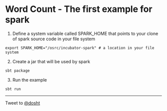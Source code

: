 Word Count - The first example for spark
========================================

1. Define a system variable called SPARK_HOME that points to your clone of spark source code in your file system
```
export SPARK_HOME="/osrc/incubator-spark" # a location in your file system
```

2. Create a jar that will be used by spark
```
sbt package
```

3. Run the example
```
sbt run
```

-----------------------------

Tweet to [@dosht](https://twitter.com/intent/tweet?screen_name=dosht)
